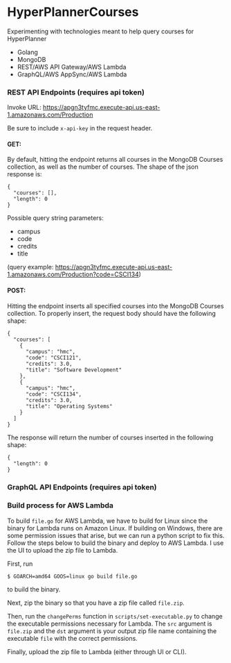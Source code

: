 # HyperPlannerCourses

Experimenting with technologies meant to help query courses for HyperPlanner

- Golang
- MongoDB
- REST/AWS API Gateway/AWS Lambda
- GraphQL/AWS AppSync/AWS Lambda

### REST API Endpoints (requires api token)

Invoke URL: https://apgn3tyfmc.execute-api.us-east-1.amazonaws.com/Production

Be sure to include `x-api-key` in the request header.

#### GET:
By default, hitting the endpoint returns all courses in the MongoDB Courses collection, as well as the number of courses. The shape of the json response is:
```
{
  "courses": [],
  "length": 0
}
```

Possible query string parameters:
- campus
- code
- credits
- title

(query example: https://apgn3tyfmc.execute-api.us-east-1.amazonaws.com/Production?code=CSCI134)

#### POST:
Hitting the endpoint inserts all specified courses into the MongoDB Courses collection. To properly insert, the request body should have the following shape:
```
{
  "courses": [
    {
      "campus": "hmc",
      "code": "CSCI121",
      "credits": 3.0,
      "title": "Software Development"
    },
    {
      "campus": "hmc",
      "code": "CSCI134",
      "credits": 3.0,
      "title": "Operating Systems"
    }
  ]
}
```

The response will return the number of courses inserted in the following shape:
```
{
  "length": 0
}
```

### GraphQL API Endpoints (requires api token)

### Build process for AWS Lambda

To build `file.go` for AWS Lambda, we have to build for Linux since the binary for Lambda runs on Amazon Linux. If building on Windows, there are some permission issues that arise, but we can run a python script to fix this. Follow the steps below to build the binary and deploy to AWS Lambda. I use the UI to upload the zip file to Lambda.

First, run
```
$ GOARCH=amd64 GOOS=linux go build file.go
```
to build the binary.

Next, zip the binary so that you have a zip file called `file.zip`.

Then, run the `changePerms` function in `scripts/set-executable.py` to change the executable permissions necessary for Lambda. The `src` argument is `file.zip` and the `dst` argument is your output zip file name containing the executable `file` with the correct permissions.

Finally, upload the zip file to Lambda (either through UI or CLI).

